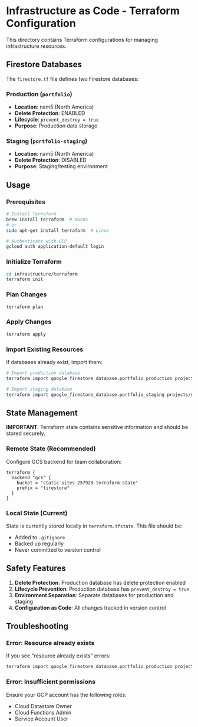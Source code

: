 # Infrastructure as Code - Terraform Configuration

This directory contains Terraform configurations for managing infrastructure resources.

## Firestore Databases

The `firestore.tf` file defines two Firestore databases:

### Production (`portfolio`)
- **Location**: nam5 (North America)
- **Delete Protection**: ENABLED
- **Lifecycle**: `prevent_destroy = true`
- **Purpose**: Production data storage

### Staging (`portfolio-staging`)
- **Location**: nam5 (North America)
- **Delete Protection**: DISABLED
- **Purpose**: Staging/testing environment

## Usage

### Prerequisites
```bash
# Install Terraform
brew install terraform  # macOS
# or
sudo apt-get install terraform  # Linux

# Authenticate with GCP
gcloud auth application-default login
```

### Initialize Terraform
```bash
cd infrastructure/terraform
terraform init
```

### Plan Changes
```bash
terraform plan
```

### Apply Changes
```bash
terraform apply
```

### Import Existing Resources
If databases already exist, import them:
```bash
# Import production database
terraform import google_firestore_database.portfolio_production projects/static-sites-257923/databases/portfolio

# Import staging database
terraform import google_firestore_database.portfolio_staging projects/static-sites-257923/databases/portfolio-staging
```

## State Management

**IMPORTANT**: Terraform state contains sensitive information and should be stored securely.

### Remote State (Recommended)
Configure GCS backend for team collaboration:

```hcl
terraform {
  backend "gcs" {
    bucket = "static-sites-257923-terraform-state"
    prefix = "firestore"
  }
}
```

### Local State (Current)
State is currently stored locally in `terraform.tfstate`. This file should be:
- Added to `.gitignore`
- Backed up regularly
- Never committed to version control

## Safety Features

1. **Delete Protection**: Production database has delete protection enabled
2. **Lifecycle Prevention**: Production database has `prevent_destroy = true`
3. **Environment Separation**: Separate databases for production and staging
4. **Configuration as Code**: All changes tracked in version control

## Troubleshooting

### Error: Resource already exists
If you see "resource already exists" errors:
```bash
terraform import google_firestore_database.portfolio_production projects/static-sites-257923/databases/portfolio
```

### Error: Insufficient permissions
Ensure your GCP account has the following roles:
- Cloud Datastore Owner
- Cloud Functions Admin
- Service Account User
